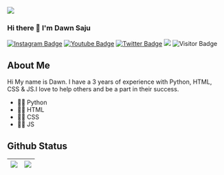 <a href="https://dawnsajus.live"><img align="center" src="https://raw.githubusercontent.com/dawntom2006/dawntom2006/main/Github%20Banner.png"/></a>

### Hi there 👋 I'm Dawn Saju

[![Instagram Badge](https://img.shields.io/badge/-dawnpro7_-blueviolet?style=plastic-square&logo=instagram&logoColor=white&link=https://instagram.com/dawnpro7_/)](https://instagram.com/dawnpro7_)
[![Youtube Badge](https://img.shields.io/badge/-DAWN%20SAJU%20%E2%99%AA-red?style=plastic-square&logo=youtube&logoColor=white&link=https://www.youtube.com/channel/UCunMpGgW9KorVSEB90QF7Dg)](https://www.youtube.com/channel/UCunMpGgW9KorVSEB90QF7Dg)
[![Twitter Badge](https://img.shields.io/badge/-dawnpro7-blue?style=plastic-square&logo=twitter&logoColor=white&link=https://twitter.com/dawnpro7)](https://twitter.com/dawnpro7)
<a href="https://dawnsajus.live"><img src="https://img.shields.io/badge/MyPortfolio-blueviolet.svg"/></a>
![Visitor Badge](https://visitor-badge.laobi.icu/badge?page_id=dawntom2006)


## About Me
Hi My name is Dawn. I have a 3 years of experience with Python, HTML, CSS & JS.I love to help others and be a part in their success.
- 👨‍💻 Python 
- 👨‍💻 HTML
- 👨‍💻 CSS
- 👨‍💻 JS


## Github Status
<img src="https://raw.githubusercontent.com/dawntom2006/dawntom2006/b7885f18ada5b9a92551d3a99797198210465f8b/banner.svg"/>|<img src="https://raw.githubusercontent.com/dawntom2006/dawntom2006/b7885f18ada5b9a92551d3a99797198210465f8b/banner.svg"/>|
|---|---|


